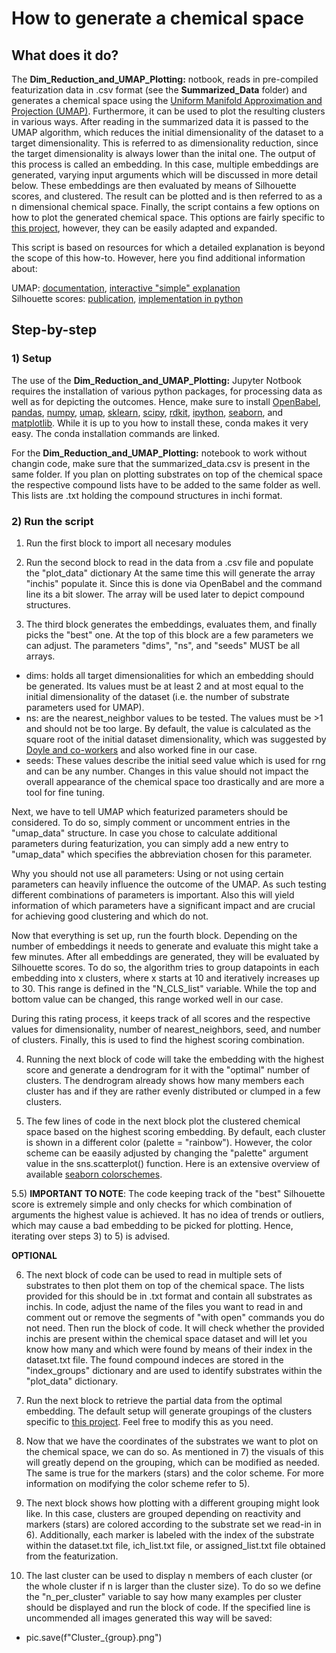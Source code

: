 # How to generate a chemical space

## What does it do?

The **Dim_Reduction_and_UMAP_Plotting:** notbook, reads in pre-compiled featurization data in .csv format (see the **Summarized_Data** folder) and generates a chemical space using the [Uniform Manifold Approximation and Projection (UMAP)](https://github.com/lmcinnes/umap). Furthermore, it can be used to plot the resulting clusters in various ways. After reading in the summarized data it is passed to the UMAP algorithm, which reduces the initial dimensionality of the dataset to a target dimensionality. This is referred to as dimensionality reduction, since the target dimensionality is always lower than the inital one. The output of this process is called an embedding. In this case, multiple embeddings are generated, varying input arguments which will be discussed in more detail below. These embeddings are then evaluated by means of Silhouette scores, and clustered. The result can be plotted and is then referred to as a n dimensional chemical space. Finally, the script contains a few options on how to plot the generated chemical space. This options are fairly specific to [this project](https://doi.org/10.1021/acscatal.2c01813), however, they can be easily adapted and expanded.

This script is based on resources for which a detailed explanation is beyond the scope of this how-to. However, here you find additional information about:

UMAP: [documentation](https://umap-learn.readthedocs.io/en/latest/), [interactive "simple" explanation](https://pair-code.github.io/understanding-umap/)        
Silhouette scores: [publication](https://doi.org/10.1016/0377-0427(87)90125-7), [implementation in python](https://towardsdatascience.com/silhouette-coefficient-validating-clustering-techniques-e976bb81d10c)

## Step-by-step

### 1) Setup

The use of the **Dim_Reduction_and_UMAP_Plotting:** Jupyter Notbook requires the installation of various python packages, for processing data as well as for depicting the outcomes. Hence, make sure to install [OpenBabel](https://anaconda.org/conda-forge/openbabel), [pandas](https://anaconda.org/anaconda/pandas), [numpy](https://anaconda.org/anaconda/numpy), [umap](https://anaconda.org/conda-forge/umap-learn), [sklearn](https://anaconda.org/anaconda/scikit-learn), [scipy](https://anaconda.org/anaconda/scipy), [rdkit](https://anaconda.org/conda-forge/rdkit), [ipython](https://anaconda.org/anaconda/ipython), [seaborn](https://anaconda.org/anaconda/seaborn), and [matplotlib](https://anaconda.org/conda-forge/matplotlib). While it is up to you how to install these, conda makes it very easy. The conda installation commands are linked.

For the **Dim_Reduction_and_UMAP_Plotting:** notebook to work without changin code, make sure that the summarized_data.csv is present in the same folder. If you plan on plotting substrates on top of the chemical space the respective compound lists have to be added to the same folder as well. This lists are .txt holding the compound structures in inchi format. 

### 2) Run the script

1) Run the first block to import all necesary modules

2) Run the second block to read in the data from a .csv file and populate the "plot_data" dictionary At the same time this will generate the array "inchis" populate it. Since this is done via OpenBabel and the command line its a bit slower. The array will be used later to depict compound structures.

3) The third block generates the embeddings, evaluates them, and finally picks the "best" one. At the top of this block are a few parameters we can adjust. The parameters "dims", "ns", and "seeds" MUST be all arrays. 

- dims: holds all target dimensionalities for which an embedding should be generated. Its values must be at least 2 and at most equal to the initial dimensionality of the dataset (i.e. the number of substrate parameters used for UMAP).
- ns: are the nearest_neighbor values to be tested. The values must be >1 and should not be too large. By default, the value is calculated as the square root of the initial dataset dimensionality, which was suggested by [Doyle and co-workers](https://doi.org/10.1021/jacs.1c12203) and also worked fine in our case.
- seeds: These values describe the initial seed value which is used for rng and can be any number. Changes in this value should not impact the overall appearance of the chemical space too drastically and are more a tool for fine tuning.

Next, we have to tell UMAP which featurized parameters should be considered. To do so, simply comment or uncomment entries in the "umap_data" structure. In case you chose to calculate additional parameters during featurization, you can simply add a new entry to "umap_data" which specifies the abbreviation chosen for this parameter. 

Why you should not use all parameters: Using or not using certain parameters can heavily influence the outcome of the UMAP. As such testing different combinations of parameters is important. Also this will yield information of which parameters have a significant impact and are crucial for achieving good clustering and which do not.

Now that everything is set up, run the fourth block. Depending on the number of embeddings it needs to generate and evaluate this might take a few minutes. After all embeddings are generated, they will be evaluated by Silhouette scores. To do so, the algorithm tries to group datapoints in each embedding into x clusters, where x starts at 10 and iteratively increases up to 30. This range is defined in the "N_CLS_list" variable. While the top and bottom value can be changed, this range worked well in our case.

During this rating process, it keeps track of all scores and the respective values for dimensionality, number of nearest_neighbors, seed, and number of clusters. Finally, this is used to find the highest scoring combination.

4) Running the next block of code will take the embedding with the highest score and generate a dendrogram for it with the "optimal" number of clusters. The dendrogram already shows how many members each cluster has and if they are rather evenly distributed or clumped in a few clusters.

5) The few lines of code in the next block plot the clustered chemical space based on the highest scoring embedding. By default, each cluster is shown in a different color (palette = "rainbow"). However, the color scheme can be eaasily adjusted by changing the "palette" argument value in the sns.scatterplot() function. Here is an extensive overview of available [seaborn colorschemes](https://medium.com/@morganjonesartist/color-guide-to-seaborn-palettes-da849406d44f).

5.5) **IMPORTANT TO NOTE**: The code keeping track of the "best" Silhouette score is extremely simple and only checks for which combination of arguments the highest value is achieved. It has no idea of trends or outliers, which may cause a bad embedding to be picked for plotting. Hence, iterating over steps 3) to 5) is advised. 

**OPTIONAL**

6) The next block of code can be used to read in multiple sets of substrates to then plot them on top of the chemical space. The lists provided for this should be in .txt format and contain all substrates as inchis. In code, adjust the name of the files you want to read in and comment out or remove the segments of "with open" commands you do not need. Then run the block of code. It will check whether the provided inchis are present within the chemical space dataset and will let you know how many and which were found by means of their index in the dataset.txt file. The found compound indeces are stored in the "index_groups" dictionary and are used to identify substrates within the "plot_data" dictionary.

7) Run the next block to retrieve the partial data from the optimal embedding. The default setup will generate groupings of the clusters specific to [this project](https://doi.org/10.1021/acscatal.2c01813). Feel free to modify this as you need.

8) Now that we have the coordinates of the substrates we want to plot on the chemical space, we can do so. As mentioned in 7) the visuals of this will greatly depend on the grouping, which can be modified as needed. The same is true for the markers (stars) and the color scheme. For more information on modifying the color scheme refer to 5).

9) The next block shows how plotting with a different grouping might look like. In this case, clusters are grouped depending on reactivity and markers (stars) are colored according to the substrate set we read-in in 6). Additionally, each marker is labeled with the index of the substrate within the dataset.txt file, ich_list.txt file, or assigned_list.txt file obtained from the featurization. 

10) The last cluster can be used to display n members of each cluster (or the whole cluster if n is larger than the cluster size). To do so we define the "n_per_cluster" variable to say how many examples per cluster should be displayed and run the block of code. If the specified line is uncommended all images generated this way will be saved:

- pic.save(f"Cluster_{group}.png")